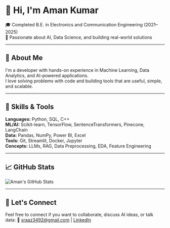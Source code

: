 # 👋 Hi, I'm Aman Kumar

🎓 Completed B.E. in Electronics and Communication Engineering (2021–2025)  
🔭 Passionate about AI, Data Science, and building real-world solutions

---

## 🚀 About Me

I'm a developer with hands-on experience in Machine Learning, Data Analytics, and AI-powered applications.  
I love solving problems with code and building tools that are useful, simple, and scalable.  

---

## 🧠 Skills & Tools

**Languages:** Python, SQL, C++      
**ML/AI:** Scikit-learn, TensorFlow, SentenceTransformers, Pinecone, LangChain  
**Data:** Pandas, NumPy, Power BI, Excel  
**Tools:** Git, Streamlit, Docker, Jupyter       
**Concepts:** LLMs, RAG, Data Preprocessing, EDA, Feature Engineering

---

## 📈 GitHub Stats

![Aman's GitHub Stats](https://github-readme-stats.vercel.app/api?username=aman-jn7&show_icons=true&theme=radical)

---

## 💬 Let's Connect

Feel free to connect if you want to collaborate, discuss AI ideas, or talk data:
📧 sraaz3492@gmail.com | [LinkedIn](https://www.linkedin.com/in/amankr0300)
